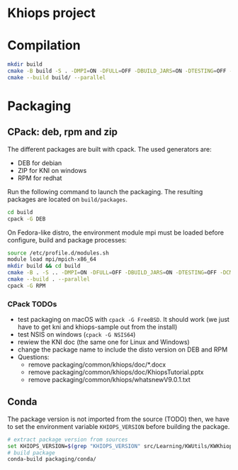 # Khiops project

# Compilation

```bash
mkdir build
cmake -B build -S . -DMPI=ON -DFULL=OFF -DBUILD_JARS=ON -DTESTING=OFF -DCMAKE_BUILD_TYPE=Release
cmake --build build/ --parallel
```

# Packaging

## CPack: deb, rpm and zip

The different packages are built with cpack. The used generators are:

- DEB for debian
- ZIP for KNI on windows
- RPM for redhat
  
Run the following command to launch the packaging. The resulting packages are located on `build/packages`.

```bash
cd build
cpack -G DEB
```

On Fedora-like distro, the environment module mpi must be loaded before configure, build and package processes:

```bash
source /etc/profile.d/modules.sh
module load mpi/mpich-x86_64
mkdir build && cd build
cmake -B . -S .. -DMPI=ON -DFULL=OFF -DBUILD_JARS=ON -DTESTING=OFF -DCMAKE_BUILD_TYPE=Release
cmake --build . --parallel
cpack -G RPM
```

### CPack TODOs

- test packaging on macOS with `cpack -G FreeBSD`. It should work (we just have to get kni and khiops-sample out from the install)
- test NSIS on windows (`cpack -G NSIS64`)
- rewiew the KNI doc (the same one for Linux and Windows)
- change the package name to include the disto version on DEB and RPM
- Questions:
  - remove packaging/common/khiops/doc/*.docx
  - remove packaging/common/khiops/doc/KhiopsTutorial.pptx
  - remove packaging/common/khiops/whatsnewV9.0.1.txt

## Conda

The package version is not imported from the source (TODO) then, we have to set the environment variable `KHIOPS_VERSION` before building the package.

```bash
# extract package version from sources
set KHIOPS_VERSION=$(grep "KHIOPS_VERSION" src/Learning/KWUtils/KWKhiopsVersion.h | cut -d"(" -f2 | cut -d")" -f1)
# build package
conda-build packaging/conda/
```

